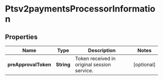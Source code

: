 
# Ptsv2paymentsProcessorInformation

## Properties
Name | Type | Description | Notes
------------ | ------------- | ------------- | -------------
**preApprovalToken** | **String** | Token received in original session service. |  [optional]



